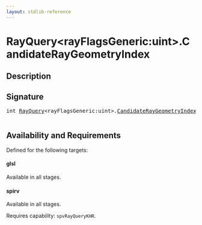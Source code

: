 ```yaml
---
layout: stdlib-reference
---
```


# RayQuery\<rayFlagsGeneric:uint\>\.CandidateRayGeometryIndex

## Description





## Signature 

<pre>
<span class="code_keyword">int</span> <a href="/stdlib-reference/types/RayQuery/index" class="code_type">RayQuery</a>&lt;rayFlagsGeneric:<span class="code_keyword">uint</span>&gt;.<a href="/stdlib-reference/types/RayQuery/CandidateRayGeometryIndex">CandidateRayGeometryIndex</a>();

</pre>

## Availability and Requirements

Defined for the following targets:

#### glsl
Available in all stages.

#### spirv
Available in all stages.

Requires capability: `spvRayQueryKHR`.


